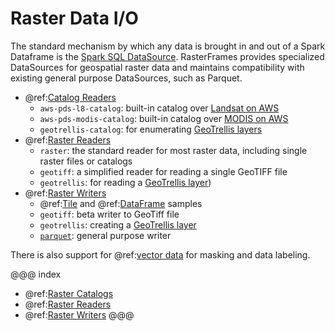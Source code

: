 # Raster Data I/O

The standard mechanism by which any data is brought in and out of a Spark Dataframe is the [Spark SQL DataSource][DS]. RasterFrames provides specialized DataSources for geospatial raster data and maintains compatibility with existing general purpose DataSources, such as Parquet.

* @ref:[Catalog Readers](raster-catalogs.md)
    - `aws-pds-l8-catalog`: built-in catalog over [Landsat on AWS][Landsat]
    - `aws-pds-modis-catalog`: built-in catalog over [MODIS on AWS][MODIS]
    - `geotrellis-catalog`: for enumerating [GeoTrellis layers][GTLayer]
* @ref:[Raster Readers](raster-read.md)
    - `raster`: the standard reader for most raster data, including single raster files or catalogs
    - `geotiff`: a simplified reader for reading a single GeoTIFF file
    - `geotrellis`: for reading a [GeoTrellis layer][GTLayer])
* @ref:[Raster Writers](raster-write.md)
    - @ref:[Tile](raster-write.md#tile-samples) and @ref:[DataFrame](raster-write.md#dataframe-samples) samples
    - `geotiff`: beta writer to GeoTiff file
    - `geotrellis`: creating a [GeoTrellis layer][GTLayer]
    - [`parquet`][Parquet]: general purpose writer 

There is also support for @ref:[vector data](vector-data.md) for masking and data labeling.

@@@ index
* @ref:[Raster Catalogs](raster-catalogs.md)
* @ref:[Raster Readers](raster-read.md)
* @ref:[Raster Writers](raster-write.md)
@@@


[DS]: https://spark.apache.org/docs/latest/sql-data-sources.html
[GTLayer]: https://geotrellis.readthedocs.io/en/latest/guide/tile-backends.html
[Parquet]: https://spark.apache.org/docs/latest/sql-data-sources-parquet.html
[MODIS]: https://docs.opendata.aws/modis-pds/readme.html
[Landsat]: https://docs.opendata.aws/landsat-pds/readme.html